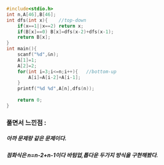 ```cpp
#include<stdio.h>
int n,A[46],B[46];
int dfs(int x){    //top-down
	if(x==1||x==2) return x;
	if(B[x]==0) B[x]=dfs(x-2)+dfs(x-1);
	return B[x];
}
int main(){
	scanf("%d",&n);
	A[1]=1;
	A[2]=2;
	for(int i=3;i<=n;i++){   //bottom-up
		A[i]=A[i-2]+A[i-1];
	}
	printf("%d %d",A[n],dfs(n));
	
	return 0;
}


```

### 풀면서 느낀점 :
##### 아까 문제랑 같은 문제이다.
##### 점화식은 n=n-2+n-1이다 바텀업,톱다운 두가지 방식을 구현해봤다.
